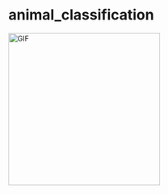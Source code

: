 # animal_classification
<img alt="GIF" width="300px" src="https://github.com/sagnikghoshcr7/images/blob/master/animal_classification/animal_app.gif"/>
